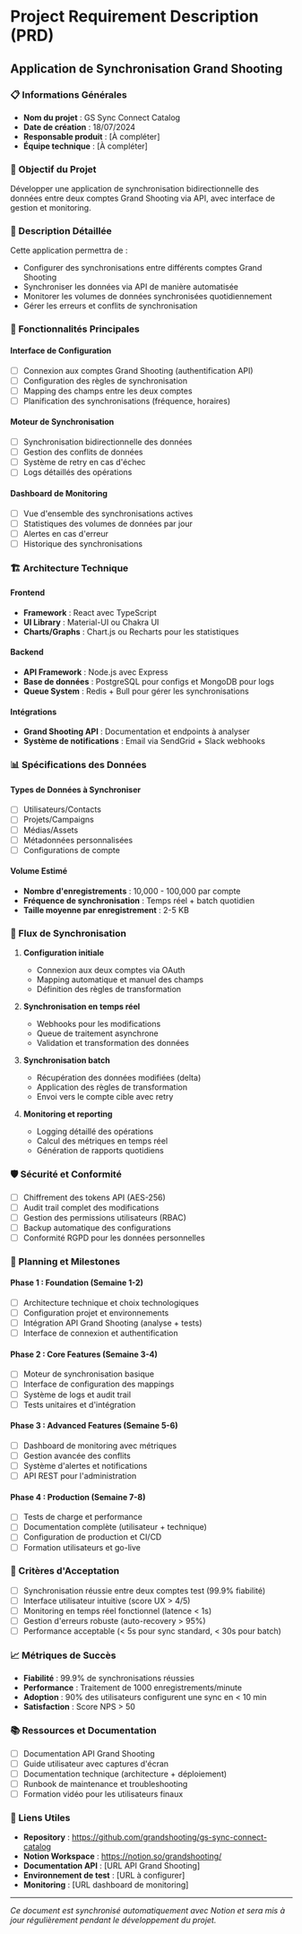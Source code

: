 # Project Requirement Description (PRD)
## Application de Synchronisation Grand Shooting

### 📋 Informations Générales
- **Nom du projet** : GS Sync Connect Catalog
- **Date de création** : 18/07/2024
- **Responsable produit** : [À compléter]
- **Équipe technique** : [À compléter]

### 🎯 Objectif du Projet
Développer une application de synchronisation bidirectionnelle des données entre deux comptes Grand Shooting via API, avec interface de gestion et monitoring.

### 📖 Description Détaillée
Cette application permettra de :
- Configurer des synchronisations entre différents comptes Grand Shooting
- Synchroniser les données via API de manière automatisée
- Monitorer les volumes de données synchronisées quotidiennement
- Gérer les erreurs et conflits de synchronisation

### 🔧 Fonctionnalités Principales

#### Interface de Configuration
- [ ] Connexion aux comptes Grand Shooting (authentification API)
- [ ] Configuration des règles de synchronisation
- [ ] Mapping des champs entre les deux comptes
- [ ] Planification des synchronisations (fréquence, horaires)

#### Moteur de Synchronisation
- [ ] Synchronisation bidirectionnelle des données
- [ ] Gestion des conflits de données
- [ ] Système de retry en cas d'échec
- [ ] Logs détaillés des opérations

#### Dashboard de Monitoring
- [ ] Vue d'ensemble des synchronisations actives
- [ ] Statistiques des volumes de données par jour
- [ ] Alertes en cas d'erreur
- [ ] Historique des synchronisations

### 🏗️ Architecture Technique

#### Frontend
- **Framework** : React avec TypeScript
- **UI Library** : Material-UI ou Chakra UI
- **Charts/Graphs** : Chart.js ou Recharts pour les statistiques

#### Backend
- **API Framework** : Node.js avec Express
- **Base de données** : PostgreSQL pour configs et MongoDB pour logs
- **Queue System** : Redis + Bull pour gérer les synchronisations

#### Intégrations
- **Grand Shooting API** : Documentation et endpoints à analyser
- **Système de notifications** : Email via SendGrid + Slack webhooks

### 📊 Spécifications des Données

#### Types de Données à Synchroniser
- [ ] Utilisateurs/Contacts
- [ ] Projets/Campaigns
- [ ] Médias/Assets
- [ ] Métadonnées personnalisées
- [ ] Configurations de compte

#### Volume Estimé
- **Nombre d'enregistrements** : 10,000 - 100,000 par compte
- **Fréquence de synchronisation** : Temps réel + batch quotidien
- **Taille moyenne par enregistrement** : 2-5 KB

### 🔄 Flux de Synchronisation

1. **Configuration initiale**
   - Connexion aux deux comptes via OAuth
   - Mapping automatique et manuel des champs
   - Définition des règles de transformation

2. **Synchronisation en temps réel**
   - Webhooks pour les modifications
   - Queue de traitement asynchrone
   - Validation et transformation des données

3. **Synchronisation batch**
   - Récupération des données modifiées (delta)
   - Application des règles de transformation
   - Envoi vers le compte cible avec retry

4. **Monitoring et reporting**
   - Logging détaillé des opérations
   - Calcul des métriques en temps réel
   - Génération de rapports quotidiens

### 🛡️ Sécurité et Conformité
- [ ] Chiffrement des tokens API (AES-256)
- [ ] Audit trail complet des modifications
- [ ] Gestion des permissions utilisateurs (RBAC)
- [ ] Backup automatique des configurations
- [ ] Conformité RGPD pour les données personnelles

### 📅 Planning et Milestones

#### Phase 1 : Foundation (Semaine 1-2)
- [ ] Architecture technique et choix technologiques
- [ ] Configuration projet et environnements
- [ ] Intégration API Grand Shooting (analyse + tests)
- [ ] Interface de connexion et authentification

#### Phase 2 : Core Features (Semaine 3-4)
- [ ] Moteur de synchronisation basique
- [ ] Interface de configuration des mappings
- [ ] Système de logs et audit trail
- [ ] Tests unitaires et d'intégration

#### Phase 3 : Advanced Features (Semaine 5-6)
- [ ] Dashboard de monitoring avec métriques
- [ ] Gestion avancée des conflits
- [ ] Système d'alertes et notifications
- [ ] API REST pour l'administration

#### Phase 4 : Production (Semaine 7-8)
- [ ] Tests de charge et performance
- [ ] Documentation complète (utilisateur + technique)
- [ ] Configuration de production et CI/CD
- [ ] Formation utilisateurs et go-live

### 🧪 Critères d'Acceptation
- [ ] Synchronisation réussie entre deux comptes test (99.9% fiabilité)
- [ ] Interface utilisateur intuitive (score UX > 4/5)
- [ ] Monitoring en temps réel fonctionnel (latence < 1s)
- [ ] Gestion d'erreurs robuste (auto-recovery > 95%)
- [ ] Performance acceptable (< 5s pour sync standard, < 30s pour batch)

### 📈 Métriques de Succès
- **Fiabilité** : 99.9% de synchronisations réussies
- **Performance** : Traitement de 1000 enregistrements/minute
- **Adoption** : 90% des utilisateurs configurent une sync en < 10 min
- **Satisfaction** : Score NPS > 50

### 📚 Ressources et Documentation
- [ ] Documentation API Grand Shooting
- [ ] Guide utilisateur avec captures d'écran
- [ ] Documentation technique (architecture + déploiement)
- [ ] Runbook de maintenance et troubleshooting
- [ ] Formation vidéo pour les utilisateurs finaux

### 🔗 Liens Utiles
- **Repository** : https://github.com/grandshooting/gs-sync-connect-catalog
- **Notion Workspace** : https://notion.so/grandshooting/
- **Documentation API** : [URL API Grand Shooting]
- **Environnement de test** : [URL à configurer]
- **Monitoring** : [URL dashboard de monitoring]

---
*Ce document est synchronisé automatiquement avec Notion et sera mis à jour régulièrement pendant le développement du projet.* 